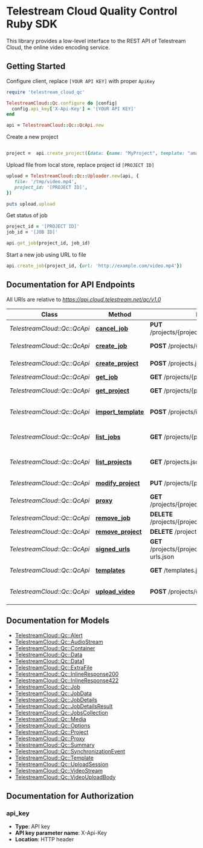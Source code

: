 # Telestream Cloud Quality Control Ruby SDK

This library provides a low-level interface to the REST API of Telestream Cloud, the online video encoding service.

## Getting Started
Configure client, replace `[YOUR API KEY]` with proper `ApiKey`

```ruby
require 'telestream_cloud_qc'

TelestreamCloud::Qc.configure do |config|
  config.api_key['X-Api-Key'] = '[YOUR API KEY]'
end

api = TelestreamCloud::Qc::QcApi.new
```
Create a new project
```ruby

project =  api.create_project({data: {name: "MyProject", template: "amazon"}})
```

Upload file from local store, replace project id `[PROJECT ID]`

```ruby
upload = TelestreamCloud::Qc::Uploader.new(api, {
   file: '/tmp/video.mp4',
   project_id: '[PROJECT ID]',
})

puts upload.upload
```

Get status of job
```ruby
project_id = '[PROJECT ID]'
job_id = '[JOB ID]'

api.get_job(project_id, job_id)
```

Start a new job using URL to file
```ruby
api.create_job(project_id, {url: 'http://example.com/video.mp4'})
```

## Documentation for API Endpoints

All URIs are relative to *https://api.cloud.telestream.net/qc/v1.0*

Class | Method | HTTP request | Description
------------ | ------------- | ------------- | -------------
*TelestreamCloud::Qc::QcApi* | [**cancel_job**](docs/QcApi.md#cancel_job) | **PUT** /projects/{project_id}/jobs/{job_id}/cancel.json | 
*TelestreamCloud::Qc::QcApi* | [**create_job**](docs/QcApi.md#create_job) | **POST** /projects/{project_id}/jobs.json | Create a new job
*TelestreamCloud::Qc::QcApi* | [**create_project**](docs/QcApi.md#create_project) | **POST** /projects.json | Create a new project
*TelestreamCloud::Qc::QcApi* | [**get_job**](docs/QcApi.md#get_job) | **GET** /projects/{project_id}/jobs/{job_id}.json | Get QC job
*TelestreamCloud::Qc::QcApi* | [**get_project**](docs/QcApi.md#get_project) | **GET** /projects/{project_id}.json | Get project by Id
*TelestreamCloud::Qc::QcApi* | [**import_template**](docs/QcApi.md#import_template) | **POST** /projects/import.json | Import Vidchecker template
*TelestreamCloud::Qc::QcApi* | [**list_jobs**](docs/QcApi.md#list_jobs) | **GET** /projects/{project_id}/jobs.json | Get jobs form projects
*TelestreamCloud::Qc::QcApi* | [**list_projects**](docs/QcApi.md#list_projects) | **GET** /projects.json | List all projects for an account
*TelestreamCloud::Qc::QcApi* | [**modify_project**](docs/QcApi.md#modify_project) | **PUT** /projects/{project_id}.json | Modify project
*TelestreamCloud::Qc::QcApi* | [**proxy**](docs/QcApi.md#proxy) | **GET** /projects/{project_id}/jobs/{job_id}/proxy.json | 
*TelestreamCloud::Qc::QcApi* | [**remove_job**](docs/QcApi.md#remove_job) | **DELETE** /projects/{project_id}/jobs/{job_id}.json | 
*TelestreamCloud::Qc::QcApi* | [**remove_project**](docs/QcApi.md#remove_project) | **DELETE** /projects/{project_id}.json | 
*TelestreamCloud::Qc::QcApi* | [**signed_urls**](docs/QcApi.md#signed_urls) | **GET** /projects/{project_id}/jobs/{job_id}/signed-urls.json | 
*TelestreamCloud::Qc::QcApi* | [**templates**](docs/QcApi.md#templates) | **GET** /templates.json | List all templates
*TelestreamCloud::Qc::QcApi* | [**upload_video**](docs/QcApi.md#upload_video) | **POST** /projects/{project_id}/upload.json | Creates an upload session


## Documentation for Models

 - [TelestreamCloud::Qc::Alert](docs/Alert.md)
 - [TelestreamCloud::Qc::AudioStream](docs/AudioStream.md)
 - [TelestreamCloud::Qc::Container](docs/Container.md)
 - [TelestreamCloud::Qc::Data](docs/Data.md)
 - [TelestreamCloud::Qc::Data1](docs/Data1.md)
 - [TelestreamCloud::Qc::ExtraFile](docs/ExtraFile.md)
 - [TelestreamCloud::Qc::InlineResponse200](docs/InlineResponse200.md)
 - [TelestreamCloud::Qc::InlineResponse422](docs/InlineResponse422.md)
 - [TelestreamCloud::Qc::Job](docs/Job.md)
 - [TelestreamCloud::Qc::JobData](docs/JobData.md)
 - [TelestreamCloud::Qc::JobDetails](docs/JobDetails.md)
 - [TelestreamCloud::Qc::JobDetailsResult](docs/JobDetailsResult.md)
 - [TelestreamCloud::Qc::JobsCollection](docs/JobsCollection.md)
 - [TelestreamCloud::Qc::Media](docs/Media.md)
 - [TelestreamCloud::Qc::Options](docs/Options.md)
 - [TelestreamCloud::Qc::Project](docs/Project.md)
 - [TelestreamCloud::Qc::Proxy](docs/Proxy.md)
 - [TelestreamCloud::Qc::Summary](docs/Summary.md)
 - [TelestreamCloud::Qc::SynchronizationEvent](docs/SynchronizationEvent.md)
 - [TelestreamCloud::Qc::Template](docs/Template.md)
 - [TelestreamCloud::Qc::UploadSession](docs/UploadSession.md)
 - [TelestreamCloud::Qc::VideoStream](docs/VideoStream.md)
 - [TelestreamCloud::Qc::VideoUploadBody](docs/VideoUploadBody.md)


## Documentation for Authorization


### api_key

- **Type**: API key
- **API key parameter name**: X-Api-Key
- **Location**: HTTP header

